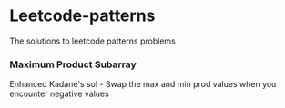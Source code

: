 # Leetcode-patterns
The solutions to leetcode patterns problems

### Maximum Product Subarray

Enhanced Kadane's sol - Swap the max and min prod values when you encounter negative values
